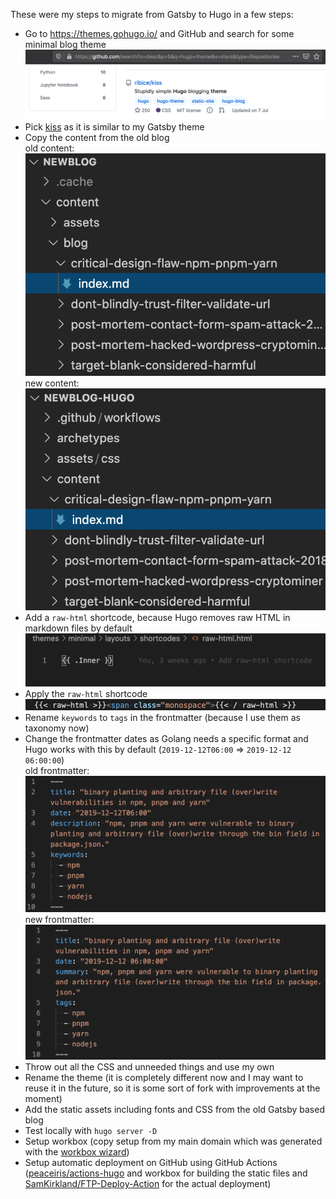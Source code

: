 These were my steps to migrate from Gatsby to Hugo in a few steps:
* Go to https://themes.gohugo.io/ and GitHub and search for some minimal blog theme  
![](images/theme.png)
* Pick [kiss](https://themes.gohugo.io/kiss/) as it is similar to my Gatsby theme
* Copy the content from the old blog  
old content:  
![](images/content-old.png)  
new content:  
![](images/content-new.png)
* Add a `raw-html` shortcode, because Hugo removes raw HTML in markdown files by default  
![](images/raw-html-shortcode.png)
* Apply the `raw-html` shortcode  
![](images/raw-html-shortcode-usage.png)
* Rename `keywords` to `tags` in the frontmatter (because I use them as taxonomy now)
* Change the frontmatter dates as Golang needs a specific format and Hugo works with this by default (`2019-12-12T06:00` => `2019-12-12 06:00:00`)  
old frontmatter:  
![](images/frontmatter-old.png)  
new frontmatter:  
![](images/frontmatter-new.png)
* Throw out all the CSS and unneeded things and use my own
* Rename the theme (it is completely different now and I may want to reuse it in the future, so it is some sort of fork with improvements at the moment)
* Add the static assets including fonts and CSS from the old Gatsby based blog
* Test locally with `hugo server -D`
* Setup workbox (copy setup from my main domain which was generated with the [workbox wizard](https://developers.google.com/web/tools/workbox/guides/generate-service-worker/cli))
* Setup automatic deployment on GitHub using GitHub Actions ([peaceiris/actions-hugo](https://github.com/peaceiris/actions-hugo) and workbox for building the static files and [SamKirkland/FTP-Deploy-Action](https://github.com/SamKirkland/FTP-Deploy-Action) for the actual deployment)
